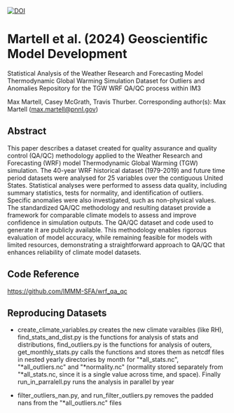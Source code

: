 [![DOI](https://zenodo.org/badge/265119113.svg)](https://zenodo.org/badge/latestdoi/265119113)

# Martell et al. (2024) Geoscientific Model Development
Statistical Analysis of the Weather Research and Forecasting Model Thermodynamic Global Warming Simulation Dataset for Outliers and Anomalies
Repository for the TGW WRF QA/QC process within IM3

Max Martell, Casey McGrath, Travis Thurber. 
Corresponding author(s): Max Martell (max.martell@pnnl.gov)

## Abstract
This paper describes a dataset created for quality assurance and quality control (QA/QC) methodology applied to the Weather Research and Forecasting (WRF) model Thermodynamic Global Warming (TGW) simulation. The 40-year WRF historical dataset (1979-2019) and future time period datasets were analysed for 25 variables over the contiguous United States. Statistical analyses were performed to assess data quality, including summary statistics, tests for normality, and identification of outliers. Specific anomalies were also investigated, such as non-physical values. The standardized QA/QC methodology and resulting dataset provide a framework for comparable climate models to assess and improve confidence in simulation outputs. The QA/QC dataset and code used to generate it are publicly available. This methodology enables rigorous evaluation of model accuracy, while remaining feasible for models with limited resources, demonstrating a straightforward approach to QA/QC that enhances reliability of climate model datasets.

## Code Reference
https://github.com/IMMM-SFA/wrf_qa_qc

## Reproducing Datasets
* create_climate_variables.py creates the new climate varaibles (like RH), find_stats_and_dist.py is the functions for analysis of stats and distributions, find_outliers.py is the functions for analysis of outers, get_monthly_stats.py calls the functions and stores them as netcdf files in nested yearly directories by month for "*all_stats.nc", "*all_outliers.nc" and "*normality.nc" (normality stored separately from "*all_stats.nc, since it is a single value across time, and space). Finally run_in_parralell.py runs the analysis in parallel by year

* filter_outliers_nan.py, and run_filter_outliers.py removes the padded nans from the "*all_outliers.nc" files
